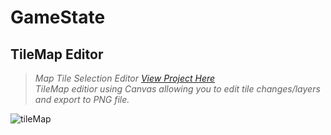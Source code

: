 # GameState

## TileMap Editor
>_Map Tile Selection Editor [View Project Here](https://kennethli36.github.io/TileMap) \
>TileMap editior using Canvas allowing you to edit tile changes/layers and export to PNG file._

![tileMap](https://media4.giphy.com/media/FvYy7EKzMcLBf60rzI/giphy.gif)
